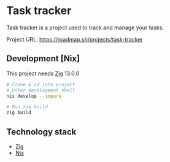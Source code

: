 # Task tracker

Task tracker is a project used to track and manage your tasks.

Project URL: https://roadmap.sh/projects/task-tracker

## Development [Nix]
This project needs [Zig](https://ziglang.org/) 13.0.0
```bash
# Clone & cd into project
# Enter development shell
nix develop --impure

# Run zig build
zig build
```

## Technology stack
- [Zig](https://ziglang.org/)
- [Nix](https://nixos.org/nix/)
